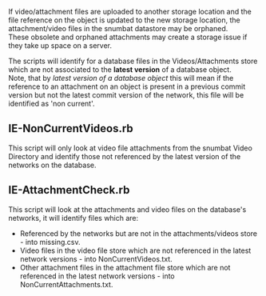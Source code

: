 If video/attachment files are uploaded to another storage location and the file reference on the object is updated to the new storage location, the attachment/video files in the snumbat datastore may be orphaned.  
These obsolete and orphaned attachments may create a storage issue if they take up space on a server.  


The scripts will identify for a database files in the Videos/Attachments store which are not associated to the **latest version** of a database object.  
	Note, that by *latest version of a database object* this will mean if the reference to an attachment on an object is present in a previous commit version but not the latest commit version of the network, this file will be identified as 'non current'.  


## IE-NonCurrentVideos.rb
This script will only look at video file attachments from the snumbat Video Directory and identify those not referenced by the latest version of the networks on the database.  


## IE-AttachmentCheck.rb
This script will look at the attachments and video files on the database's networks, it will identify files which are:  
* Referenced by the networks but are not in the attachments/videos store - into missing.csv.  
* Video files in the video file store which are not referenced in the latest network versions - into NonCurrentVideos.txt.  
* Other attachment files in the attachment file store which are not referenced in the latest network versions - into NonCurrentAttachments.txt.  
